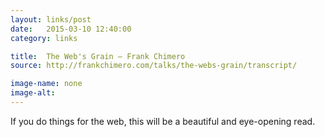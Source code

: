 ```yaml
---
layout: links/post
date:   2015-03-10 12:40:00
category: links

title:  The Web's Grain — Frank Chimero
source: http://frankchimero.com/talks/the-webs-grain/transcript/

image-name: none
image-alt:
---
```


If you do things for the web, this will be a beautiful and eye-opening read.
          





